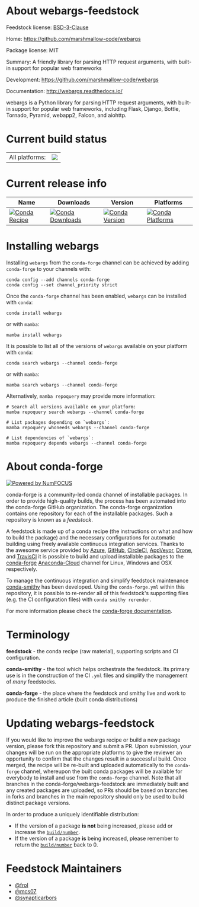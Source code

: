 About webargs-feedstock
=======================

Feedstock license: [BSD-3-Clause](https://github.com/conda-forge/webargs-feedstock/blob/main/LICENSE.txt)

Home: https://github.com/marshmallow-code/webargs

Package license: MIT

Summary: A friendly library for parsing HTTP request arguments, with built-in support for popular web frameworks

Development: https://github.com/marshmallow-code/webargs

Documentation: http://webargs.readthedocs.io/

webargs is a Python library for parsing HTTP request arguments, with
built-in support for popular web frameworks, including Flask, Django,
Bottle, Tornado, Pyramid, webapp2, Falcon, and aiohttp.


Current build status
====================


<table><tr><td>All platforms:</td>
    <td>
      <a href="https://dev.azure.com/conda-forge/feedstock-builds/_build/latest?definitionId=4768&branchName=main">
        <img src="https://dev.azure.com/conda-forge/feedstock-builds/_apis/build/status/webargs-feedstock?branchName=main">
      </a>
    </td>
  </tr>
</table>

Current release info
====================

| Name | Downloads | Version | Platforms |
| --- | --- | --- | --- |
| [![Conda Recipe](https://img.shields.io/badge/recipe-webargs-green.svg)](https://anaconda.org/conda-forge/webargs) | [![Conda Downloads](https://img.shields.io/conda/dn/conda-forge/webargs.svg)](https://anaconda.org/conda-forge/webargs) | [![Conda Version](https://img.shields.io/conda/vn/conda-forge/webargs.svg)](https://anaconda.org/conda-forge/webargs) | [![Conda Platforms](https://img.shields.io/conda/pn/conda-forge/webargs.svg)](https://anaconda.org/conda-forge/webargs) |

Installing webargs
==================

Installing `webargs` from the `conda-forge` channel can be achieved by adding `conda-forge` to your channels with:

```
conda config --add channels conda-forge
conda config --set channel_priority strict
```

Once the `conda-forge` channel has been enabled, `webargs` can be installed with `conda`:

```
conda install webargs
```

or with `mamba`:

```
mamba install webargs
```

It is possible to list all of the versions of `webargs` available on your platform with `conda`:

```
conda search webargs --channel conda-forge
```

or with `mamba`:

```
mamba search webargs --channel conda-forge
```

Alternatively, `mamba repoquery` may provide more information:

```
# Search all versions available on your platform:
mamba repoquery search webargs --channel conda-forge

# List packages depending on `webargs`:
mamba repoquery whoneeds webargs --channel conda-forge

# List dependencies of `webargs`:
mamba repoquery depends webargs --channel conda-forge
```


About conda-forge
=================

[![Powered by
NumFOCUS](https://img.shields.io/badge/powered%20by-NumFOCUS-orange.svg?style=flat&colorA=E1523D&colorB=007D8A)](https://numfocus.org)

conda-forge is a community-led conda channel of installable packages.
In order to provide high-quality builds, the process has been automated into the
conda-forge GitHub organization. The conda-forge organization contains one repository
for each of the installable packages. Such a repository is known as a *feedstock*.

A feedstock is made up of a conda recipe (the instructions on what and how to build
the package) and the necessary configurations for automatic building using freely
available continuous integration services. Thanks to the awesome service provided by
[Azure](https://azure.microsoft.com/en-us/services/devops/), [GitHub](https://github.com/),
[CircleCI](https://circleci.com/), [AppVeyor](https://www.appveyor.com/),
[Drone](https://cloud.drone.io/welcome), and [TravisCI](https://travis-ci.com/)
it is possible to build and upload installable packages to the
[conda-forge](https://anaconda.org/conda-forge) [Anaconda-Cloud](https://anaconda.org/)
channel for Linux, Windows and OSX respectively.

To manage the continuous integration and simplify feedstock maintenance
[conda-smithy](https://github.com/conda-forge/conda-smithy) has been developed.
Using the ``conda-forge.yml`` within this repository, it is possible to re-render all of
this feedstock's supporting files (e.g. the CI configuration files) with ``conda smithy rerender``.

For more information please check the [conda-forge documentation](https://conda-forge.org/docs/).

Terminology
===========

**feedstock** - the conda recipe (raw material), supporting scripts and CI configuration.

**conda-smithy** - the tool which helps orchestrate the feedstock.
                   Its primary use is in the construction of the CI ``.yml`` files
                   and simplify the management of *many* feedstocks.

**conda-forge** - the place where the feedstock and smithy live and work to
                  produce the finished article (built conda distributions)


Updating webargs-feedstock
==========================

If you would like to improve the webargs recipe or build a new
package version, please fork this repository and submit a PR. Upon submission,
your changes will be run on the appropriate platforms to give the reviewer an
opportunity to confirm that the changes result in a successful build. Once
merged, the recipe will be re-built and uploaded automatically to the
`conda-forge` channel, whereupon the built conda packages will be available for
everybody to install and use from the `conda-forge` channel.
Note that all branches in the conda-forge/webargs-feedstock are
immediately built and any created packages are uploaded, so PRs should be based
on branches in forks and branches in the main repository should only be used to
build distinct package versions.

In order to produce a uniquely identifiable distribution:
 * If the version of a package **is not** being increased, please add or increase
   the [``build/number``](https://docs.conda.io/projects/conda-build/en/latest/resources/define-metadata.html#build-number-and-string).
 * If the version of a package **is** being increased, please remember to return
   the [``build/number``](https://docs.conda.io/projects/conda-build/en/latest/resources/define-metadata.html#build-number-and-string)
   back to 0.

Feedstock Maintainers
=====================

* [@frol](https://github.com/frol/)
* [@mcs07](https://github.com/mcs07/)
* [@synapticarbors](https://github.com/synapticarbors/)

